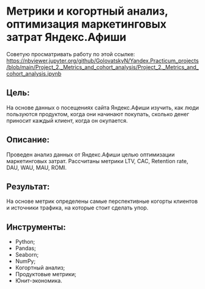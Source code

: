 # Метрики и когортный анализ, оптимизация маркетинговых затрат Яндекс.Афиши

Советую просматривать работу по этой ссылке: https://nbviewer.jupyter.org/github/GolovatskyN/Yandex.Practicum_projects/blob/main/Project_2._Metrics_and_cohort_analysis/Project_2._Metrics_and_cohort_analysis.ipynb

## Цель:
На основе данных о посещениях сайта Яндекс.Афиши изучить, как люди пользуются продуктом, когда они начинают покупать, сколько денег приносит каждый клиент, когда он окупается.
## Описание:
Проведен анализ данных от Яндекс.Афиши целью оптимизации маркетинговых затрат. Рассчитаны метрики LTV, CAC, Retention rate, DAU, WAU, MAU, ROMI.
## Результат:
На основе метрик определены самые перспективные когорты клиентов и источники трафика, на которые стоит сделать упор.
## Инструменты:
- Python;
- Pandas;
- Seaborn;
- NumPy;
- Когортный анализ;
- Продуктовые метрики;
- Юнит-экономика.

